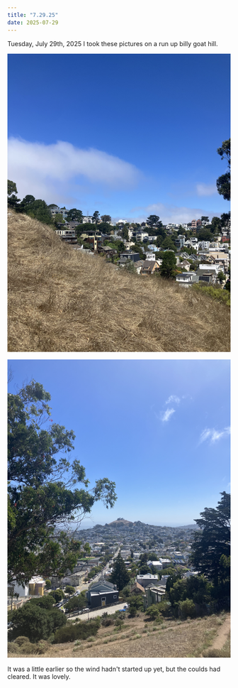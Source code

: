 ```yaml
---
title: "7.29.25"
date: 2025-07-29
---
```


Tuesday, July 29th, 2025
I took these pictures on a run up billy goat hill.

![Image 5971](IMG_5971.jpeg)

![Image 5972](IMG_5972.jpeg)

It was a little earlier so the wind hadn't started up yet, but the coulds had cleared. It was lovely.